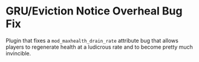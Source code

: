 # GRU/Eviction Notice Overheal Bug Fix
Plugin that fixes a `mod_maxhealth_drain_rate` attribute bug that allows players to regenerate health at a ludicrous rate and to become pretty much invincible.